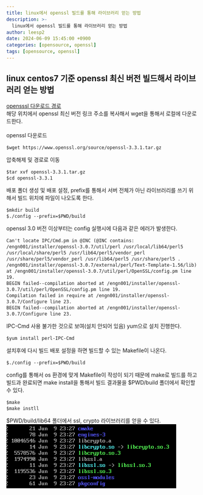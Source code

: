 ```yaml
---
title: linux에서 openssl 빌드를 통해 라이브러리 얻는 방법
description: >-
  linux에서 openssl 빌드를 통해 라이브러리 얻는 방법
author: leesp2
date: 2024-06-09 15:45:00 +0900
categories: [opensource, openssl]
tags: [opensource, openssl]
---
```


## linux centos7 기준 openssl 최신 버전 빌드해서 라이브러리 얻는 방법

[opensssl 다운로드 경로](https://www.openssl.org/source/index.html)<br>
해당 위치에서 openssl 최신 버전 링크 주소를 복사해서 wget을 통해서 로컬에 다운로드한다.<br>
<br>
openssl 다운로드
```console
$wget https://www.openssl.org/source/openssl-3.3.1.tar.gz
```

압축해제 및 경로로 이동
```console
$tar xvf openssl-3.3.1.tar.gz
$cd openssl-3.3.1
```

배포 폴더 생성 및 배포 설정, prefix를 통해서 서버 전체가 아닌 라이브러리를 쓰기 위해서 빌드 위치에 파일이 나오도록 한다.
```console
$mkdir build
$./config --prefix=$PWD/build
```

openssl 3.0 버전 이상부터는 config 실행시에 다음과 같은 에러가 발생한다.

```console
Can't locate IPC/Cmd.pm in @INC (@INC contains: /engn001/installer/openssl-3.0.7/util/perl /usr/local/lib64/perl5 /usr/local/share/perl5 /usr/lib64/perl5/vendor_perl /usr/share/perl5/vendor_perl /usr/lib64/perl5 /usr/share/perl5 . /engn001/installer/openssl-3.0.7/external/perl/Text-Template-1.56/lib) at /engn001/installer/openssl-3.0.7/util/perl/OpenSSL/config.pm line 19.
BEGIN failed--compilation aborted at /engn001/installer/openssl-3.0.7/util/perl/OpenSSL/config.pm line 19.
Compilation failed in require at /engn001/installer/openssl-3.0.7/Configure line 23.
BEGIN failed--compilation aborted at /engn001/installer/openssl-3.0.7/Configure line 23.
```

IPC-Cmd 사용 불가한 것으로 보여(설치 안되어 있음) yum으로 설치 진행한다.
```console
$yum install perl-IPC-Cmd
```

설치후에 다시 빌드 배포 설정을 하면 빌드할 수 있는 Makefile이 나온다.
```console
$./config --prefix=$PWD/build
```

config를 통해서 os 환경에 맞게 Makefile이 작성이 되기 때문에 make로 빌드를 하고 빌드과 완료되면 make install을 통해서 빌드 결과물을 $PWD/build 폴더에서 확인할 수 있다.
```console
$make   
$make instll
```

$PWD/build/lib64 폴더에서 ssl, crypto 라이브러리를 얻을 수 있다.
![img-description](/assets/img/2024-06-16/1.png)